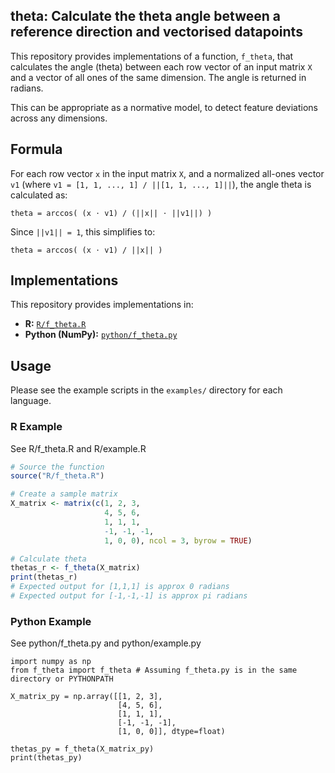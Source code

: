 ## theta: Calculate the theta angle between a reference direction and vectorised datapoints

This repository provides implementations of a function, `f_theta`, that calculates the angle (theta) between each row vector of an input matrix `X` and a vector of all ones of the same dimension. The angle is returned in radians.

This can be appropriate as a normative model, to detect feature deviations across any dimensions.

## Formula

For each row vector `x` in the input matrix `X`, and a normalized all-ones vector `v1` (where `v1 = [1, 1, ..., 1] / ||[1, 1, ..., 1]||`), the angle theta is calculated as:

`theta = arccos( (x ⋅ v1) / (||x|| ⋅ ||v1||) )`

Since `||v1|| = 1`, this simplifies to:

`theta = arccos( (x ⋅ v1) / ||x|| )`

## Implementations

This repository provides implementations in:

*   **R:** [`R/f_theta.R`](R/f_theta.R)
*   **Python (NumPy):** [`python/f_theta.py`](python/f_theta.py)

## Usage

Please see the example scripts in the `examples/` directory for each language.

### R Example
See R/f_theta.R and R/example.R

```R
# Source the function
source("R/f_theta.R")

# Create a sample matrix
X_matrix <- matrix(c(1, 2, 3,
                     4, 5, 6,
                     1, 1, 1,
                     -1, -1, -1,
                     1, 0, 0), ncol = 3, byrow = TRUE)

# Calculate theta
thetas_r <- f_theta(X_matrix)
print(thetas_r)
# Expected output for [1,1,1] is approx 0 radians
# Expected output for [-1,-1,-1] is approx pi radians
```

### Python Example
See python/f_theta.py and python/example.py
```
import numpy as np
from f_theta import f_theta # Assuming f_theta.py is in the same directory or PYTHONPATH

X_matrix_py = np.array([[1, 2, 3],
                        [4, 5, 6],
                        [1, 1, 1],
                        [-1, -1, -1],
                        [1, 0, 0]], dtype=float)

thetas_py = f_theta(X_matrix_py)
print(thetas_py)
```

